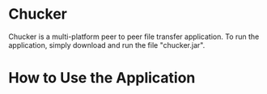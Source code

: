 # Chucker
Chucker is a multi-platform peer to peer file transfer application. To run the application, simply download and run the file "chucker.jar".

# How to Use the Application
